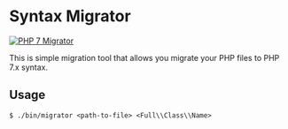 Syntax Migrator
===============

[![PHP 7 Migrator](https://img.shields.io/badge/PHP%20Advanced-ITEA-red.svg)](#php7-migrator)

This is simple migration tool that allows you migrate your PHP files to PHP 7.x syntax.

Usage
-----

`$ ./bin/migrator <path-to-file> <Full\\Class\\Name>`
